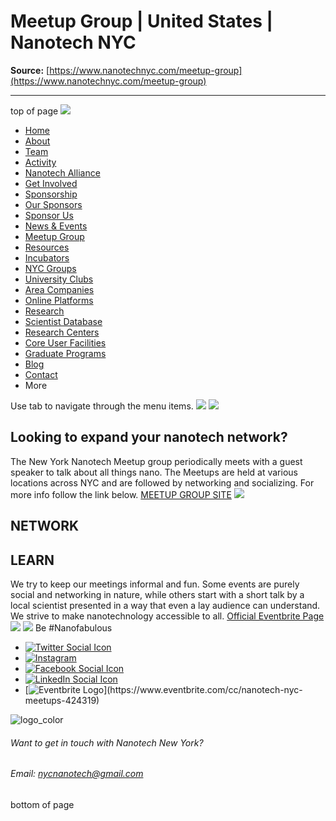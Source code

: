 # Meetup Group | United States | Nanotech NYC

**Source:** [https://www.nanotechnyc.com/meetup-group](https://www.nanotechnyc.com/meetup-group)

---

top of page
[![](https://static.wixstatic.com/media/08758d_7d20c73eab55413cb85b9725de9dddc7~/v1/fill/w_160,h_44,al_c,q_85,usm_0.66_1.00_0.01,enc_avif,quality_auto/)](https://www.nanotechnyc.com)
* [Home](https://www.nanotechnyc.com)
* [About](https://www.nanotechnyc.com/about)
* [Team](https://www.nanotechnyc.com/team)
* [Activity](https://www.nanotechnyc.com/activity)
* [Nanotech Alliance](https://www.nanotechnyc.com/nanotech-alliance)
* [Get Involved](https://www.nanotechnyc.com/get-involved)
* [Sponsorship](https://www.nanotechnyc.com/copy-of-sponsorship)
* [Our Sponsors](https://www.nanotechnyc.com/copy-of-our-sponsors)
* [Sponsor Us](https://www.nanotechnyc.com/sponsor)
* [News & Events](https://www.nanotechnyc.com/newsevents)
* [Meetup Group](https://www.nanotechnyc.com/meetup-group)
* [Resources](https://www.nanotechnyc.com/resources)
* [Incubators](https://www.nanotechnyc.com/incubators)
* [NYC Groups](https://www.nanotechnyc.com/nyc-groups)
* [University Clubs](https://www.nanotechnyc.com/university-clubs)
* [Area Companies](https://www.nanotechnyc.com/nyc-area-companies)
* [Online Platforms](https://www.nanotechnyc.com/online-platforms)
* [Research](https://www.nanotechnyc.com/nyc-research)
* [Scientist Database](https://www.nanotechnyc.com/scientistdatabase)
* [Research Centers](https://www.nanotechnyc.com/research-centers)
* [Core User Facilities](https://www.nanotechnyc.com/coreuserfacilities)
* [Graduate Programs](https://www.nanotechnyc.com/graduateprograms)
* [Blog](https://www.nanotechnyc.com/blog)
* [Contact](https://www.nanotechnyc.com/contact)
* More

Use tab to navigate through the menu items.
![](https://static.wixstatic.com/media//v1/fill/w_1080,h_657,al_c,q_85,usm_0.66_1.00_0.01,enc_avif,quality_auto/)
![](https://static.wixstatic.com/media/08758d_79c9e2621b0a4884a061df0d3373abbd~/v1/fill/w_540,h_657,al_c,q_85,usm_0.66_1.00_0.01,enc_avif,quality_auto/08758d_79c9e2621b0a4884a061df0d3373abbd~)
## Looking to expand your nanotech network?

The New York Nanotech Meetup group periodically meets with a guest speaker to talk about all things nano. The Meetups are held at various locations across NYC and are followed by networking and socializing. For more info follow the link below.
[MEETUP GROUP SITE](https://www.eventbrite.com/o/nanotech-nyc-)
![](https://static.wixstatic.com/media/08758d_43748aa9c9984aed96a4d97fd7825385~/v1/fill/w_264,h_589,al_c,q_80,usm_0.66_1.00_0.01,enc_avif,quality_auto/08758d_43748aa9c9984aed96a4d97fd7825385~)
## NETWORK
## LEARN

We try to keep our meetings informal and fun. Some events are purely social and networking in nature, while others start with a short talk by a local scientist presented in a way that even a lay audience can understand. We strive to make nanotechnology accessible to all.
[Official Eventbrite Page](https://www.eventbrite.com/o/nanotech-nyc-)
![](https://static.wixstatic.com/media/08758d_4d5d626316b841abbde5c7c1aec644f0~/v1/fill/w_263,h_589,al_c,q_80,usm_0.66_1.00_0.01,enc_avif,quality_auto/08758d_4d5d626316b841abbde5c7c1aec644f0~)
![](https://static.wixstatic.com/media/08758d_ec1cb8cd2dfb49f89cef00a0ef5c0e75~/v1/fill/w_263,h_589,al_c,q_80,usm_0.66_1.00_0.01,enc_avif,quality_auto/08758d_ec1cb8cd2dfb49f89cef00a0ef5c0e75~)
Be #Nanofabulous 
* [![Twitter Social Icon](https://static.wixstatic.com/media//v1/fill/w_54,h_54,al_c,q_85,usm_0.66_1.00_0.01,enc_avif,quality_auto/)](https://twitter.com/NanotechNyc)
* [![Instagram](https://static.wixstatic.com/media//v1/fill/w_54,h_54,al_c,q_85,usm_0.66_1.00_0.01,enc_avif,quality_auto/)](https://www.instagram.com/nanotechnyc/)
* [![Facebook Social Icon](https://static.wixstatic.com/media//v1/fill/w_54,h_54,al_c,q_85,usm_0.66_1.00_0.01,enc_avif,quality_auto/)](https://www.facebook.com/nanotechnyc)
* [![LinkedIn Social Icon](https://static.wixstatic.com/media//v1/fill/w_54,h_54,al_c,q_85,usm_0.66_1.00_0.01,enc_avif,quality_auto/)](https://www.linkedin.com/groups/8780846/)
* [![Eventbrite Logo](https://static.wixstatic.com/media/08758d_75b6daeef3bc494cb920f81e048cb219~/v1/fill/w_54,h_54,al_c,q_85,usm_0.66_1.00_0.01,enc_avif,quality_auto/08758d_75b6daeef3bc494cb920f81e048cb219~)](https://www.eventbrite.com/cc/nanotech-nyc-meetups-424319)

![logo_color ](https://static.wixstatic.com/media/08758d_c84849ec3f6a4cf69d3dee3ba6a67d0d~/v1/fill/w_101,h_51,al_c,q_85,usm_0.66_1.00_0.01,enc_avif,quality_auto/logo_color%)
###### Want to get in touch with Nanotech New York?
###### Email: nycnanotech@gmail.com
bottom of page